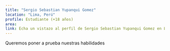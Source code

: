 ```yaml
---
title: "Sergio Sebastian Yupanqui Gomez"
location: "Lima, Perú"
profile: Estudiante (+18 años)
area: 
link: Echa un vistazo al perfil de Sergio Sebastian Yupanqui Gomez en LinkedIn https://pe.linkedin.com/in/sergio-sebastian-yupanqui-gomez-132a2b267
---
```


Queremos poner a prueba nuestras habilidades
